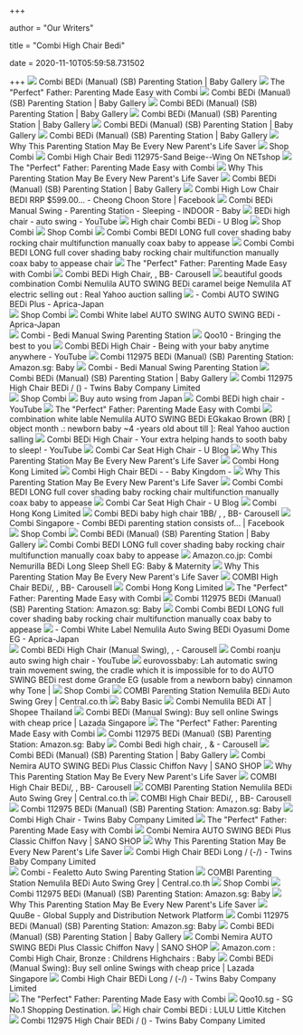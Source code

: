 +++
        
author = "Our Writers"
        
title = "Combi High Chair Bedi"
        
date = 2020-11-10T05:59:58.731502
        
+++
[ ![](https://ipx.image-gmkt.com/imageproxy/?src=http%3A%2F%2Fwww.combi.com.hk%2Fuploadfile%2Ffileproduct_list%2FAKh1lO8F%2F1_1531128163.jpg&scw=-1&remake=M)](https://ipx.image-gmkt.com/imageproxy/?src=http%3A%2F%2Fwww.combi.com.hk%2Fuploadfile%2Ffileproduct_list%2FAKh1lO8F%2F1_1531128163.jpg&scw=-1&remake=M) Combi BEDi (Manual) (SB) Parenting Station | Baby Gallery
[ ![](https://2.bp.blogspot.com/-SC8qve5vFaM/W0zDeVx-_-I/AAAAAAAAR8s/E6wShAwsv1EeoK5tfiD-MvQuD-yXu10ngCLcBGAs/s1600/20180624_200650-01.jpeg)](https://2.bp.blogspot.com/-SC8qve5vFaM/W0zDeVx-_-I/AAAAAAAAR8s/E6wShAwsv1EeoK5tfiD-MvQuD-yXu10ngCLcBGAs/s1600/20180624_200650-01.jpeg) The "Perfect" Father: Parenting Made Easy with Combi
[ ![](https://cdn.shopify.com/s/files/1/1787/8673/products/bedi-500x500_0.jpg?v=1571609139)](https://cdn.shopify.com/s/files/1/1787/8673/products/bedi-500x500_0.jpg?v=1571609139) Combi BEDi (Manual) (SB) Parenting Station | Baby Gallery
[ ![](https://gdetail.image-gmkt.com/619/715603411/2018/8/ade59507-ccbc-449b-9243-3c46b7f3a70f.jpg)](https://gdetail.image-gmkt.com/619/715603411/2018/8/ade59507-ccbc-449b-9243-3c46b7f3a70f.jpg) Combi BEDi (Manual) (SB) Parenting Station | Baby Gallery
[ ![](https://ipx.image-gmkt.com/imageproxy/?src=http%3A%2F%2Fwww.combi.com.hk%2Fuploadfile%2Ffileproduct_list%2FAKh1lO8F%2F4_1531128163.jpg&scw=-1&remake=M)](https://ipx.image-gmkt.com/imageproxy/?src=http%3A%2F%2Fwww.combi.com.hk%2Fuploadfile%2Ffileproduct_list%2FAKh1lO8F%2F4_1531128163.jpg&scw=-1&remake=M) Combi BEDi (Manual) (SB) Parenting Station | Baby Gallery
[ ![](http://cdn.shopify.com/s/files/1/1787/8673/products/5_1531128163_1024x1024.jpg?v=1571609139)](http://cdn.shopify.com/s/files/1/1787/8673/products/5_1531128163_1024x1024.jpg?v=1571609139) Combi BEDi (Manual) (SB) Parenting Station | Baby Gallery
[ ![](http://cdn.shopify.com/s/files/1/1787/8673/products/3_1531128163_1024x1024.jpg?v=1571609139)](http://cdn.shopify.com/s/files/1/1787/8673/products/3_1531128163_1024x1024.jpg?v=1571609139) Combi BEDi (Manual) (SB) Parenting Station | Baby Gallery
[ ![](https://thenewageparents.com/wp-content/uploads/2019/08/Combi-BEDi-Baby-High-Chair.jpg)](https://thenewageparents.com/wp-content/uploads/2019/08/Combi-BEDi-Baby-High-Chair.jpg) Why This Parenting Station May Be Every New Parent's Life Saver
[ ![](https://static3.tildacdn.com/tild6262-6438-4861-a533-393565643133/hco0926_be.jpg)](https://static3.tildacdn.com/tild6262-6438-4861-a533-393565643133/hco0926_be.jpg) Shop Combi
[ ![](https://wingonfile02.easesales.com/upload/3302BA3D66D2EDC2/201909/5431239725371122028.jpg)](https://wingonfile02.easesales.com/upload/3302BA3D66D2EDC2/201909/5431239725371122028.jpg) Combi High Chair Bedi 112975-Sand Beige--Wing On NETshop
[ ![](https://3.bp.blogspot.com/-QGvniAs1Ij0/W0y_hp8w47I/AAAAAAAAR8g/Ei1gGJlmjR4YjB8-FyHhrxzDJavFS9QlACEwYBhgL/s1600/20180706_004018-01.jpeg)](https://3.bp.blogspot.com/-QGvniAs1Ij0/W0y_hp8w47I/AAAAAAAAR8g/Ei1gGJlmjR4YjB8-FyHhrxzDJavFS9QlACEwYBhgL/s1600/20180706_004018-01.jpeg) The "Perfect" Father: Parenting Made Easy with Combi
[ ![](https://thenewageparents.com/wp-content/uploads/2019/08/Combi-BEDi-Review-Dacco-Plus-Seat-Cushion.jpg)](https://thenewageparents.com/wp-content/uploads/2019/08/Combi-BEDi-Review-Dacco-Plus-Seat-Cushion.jpg) Why This Parenting Station May Be Every New Parent's Life Saver
[ ![](https://ipx.image-gmkt.com/imageproxy/?src=http%3A%2F%2Fwww.combi.com.hk%2Fuploadfile%2Ffileproduct_list%2FAKh1lO8F%2F6_1536283552.jpg&scw=-1&remake=M)](https://ipx.image-gmkt.com/imageproxy/?src=http%3A%2F%2Fwww.combi.com.hk%2Fuploadfile%2Ffileproduct_list%2FAKh1lO8F%2F6_1536283552.jpg&scw=-1&remake=M) Combi BEDi (Manual) (SB) Parenting Station | Baby Gallery
[ ![](https://lookaside.fbsbx.com/lookaside/crawler/media/?media_id=1835458006536800)](https://lookaside.fbsbx.com/lookaside/crawler/media/?media_id=1835458006536800) Combi High Low Chair BEDI RRP $599.00... - Cheong Choon Store | Facebook
[ ![](https://homeandbaby.sg/media/catalog/product/cache/1/image/9df78eab33525d08d6e5fb8d27136e95/c/o/combi_bedi_manual_swing_1.jpg)](https://homeandbaby.sg/media/catalog/product/cache/1/image/9df78eab33525d08d6e5fb8d27136e95/c/o/combi_bedi_manual_swing_1.jpg) Combi BEDi Manual Swing - Parenting Station - Sleeping - INDOOR - Baby
[ ![](https://i.ytimg.com/vi/7FX9Raq6CLU/maxresdefault.jpg)](https://i.ytimg.com/vi/7FX9Raq6CLU/maxresdefault.jpg) BEDi high chair - auto swing - YouTube
[ ![](https://4.bp.blogspot.com/-1PxCnjWZ1tw/W_80C80RhzI/AAAAAAAAIKU/HaeAuvbQPhElfoxCgAe6iwuq4oHwvA8PgCEwYBhgL/s1600/photo6190229178977200180.jpg)](https://4.bp.blogspot.com/-1PxCnjWZ1tw/W_80C80RhzI/AAAAAAAAIKU/HaeAuvbQPhElfoxCgAe6iwuq4oHwvA8PgCEwYBhgL/s1600/photo6190229178977200180.jpg) High chair Combi BEDi - U Blog
[ ![](https://static3.tildacdn.com/tild3461-3161-4830-a431-623230373935/1127162032_5dde23c0e.jpg)](https://static3.tildacdn.com/tild3461-3161-4830-a431-623230373935/1127162032_5dde23c0e.jpg) Shop Combi
[ ![](https://static3.tildacdn.com/tild3365-3863-4431-a538-613866663431/hco0948_be.jpg)](https://static3.tildacdn.com/tild3365-3863-4431-a538-613866663431/hco0948_be.jpg) Shop Combi
[ ![](https://img.alicdn.com/i4/4100231583/O1CN01nyXzBs1NZ3Z1l5MJu_!!4100231583.jpg_640x640q90.jpg)](https://img.alicdn.com/i4/4100231583/O1CN01nyXzBs1NZ3Z1l5MJu_!!4100231583.jpg_640x640q90.jpg) Combi Combi BEDI LONG full cover shading baby rocking chair multifunction  manually coax baby to appease
[ ![](https://img.alicdn.com/imgextra/i2/4100231583/O1CN01x6rWNL1NZ3b1zpq1D_!!0-item_pic.jpg_640x640q90.jpg)](https://img.alicdn.com/imgextra/i2/4100231583/O1CN01x6rWNL1NZ3b1zpq1D_!!0-item_pic.jpg_640x640q90.jpg) Combi Combi BEDI LONG full cover shading baby rocking chair multifunction  manually coax baby to appease chair
[ ![](https://4.bp.blogspot.com/-SjPXUmWrtJA/W0y_dyI8UfI/AAAAAAAAR8g/N7Qkz4U30zsFzScVyBjrRqikLI4i9l1RACEwYBhgL/s1600/20180706_002334-01.jpeg)](https://4.bp.blogspot.com/-SjPXUmWrtJA/W0y_dyI8UfI/AAAAAAAAR8g/N7Qkz4U30zsFzScVyBjrRqikLI4i9l1RACEwYBhgL/s1600/20180706_002334-01.jpeg) The "Perfect" Father: Parenting Made Easy with Combi
[ ![](https://media.karousell.com/media/photos/products/2020/7/31/combi_bedi_high_chair_1596188394_eb84ad7d_progressive.jpg)](https://media.karousell.com/media/photos/products/2020/7/31/combi_bedi_high_chair_1596188394_eb84ad7d_progressive.jpg) Combi BEDi High Chair, , BB- Carousell
[ ![](https://auctions.c.yimg.jp/images.auctions.yahoo.co.jp/image/dr000/auc0409/users/df7067b72592022448cd8e86ad48a54125d8ed9e/i-img800x1200-1536648819eqydqb285451.jpg)](https://auctions.c.yimg.jp/images.auctions.yahoo.co.jp/image/dr000/auc0409/users/df7067b72592022448cd8e86ad48a54125d8ed9e/i-img800x1200-1536648819eqydqb285451.jpg) beautiful goods combination Combi Nemulila AUTO SWING BEDi caramel beige  Nemulila AT electric selling out : Real Yahoo auction salling
[ ![](http://aprica-japan.com/4310-home_default/kolybelka-stulchik-avtomaticheskaya-combi-auto-swing-bedi-plus.jpg)](http://aprica-japan.com/4310-home_default/kolybelka-stulchik-avtomaticheskaya-combi-auto-swing-bedi-plus.jpg) -  Combi AUTO SWING BEDi Plus -  Aprica-Japan     
[ ![](https://static3.tildacdn.com/tild3832-6662-4266-a539-666262613636/0314152907_5aa8c1335.jpg)](https://static3.tildacdn.com/tild3832-6662-4266-a539-666262613636/0314152907_5aa8c1335.jpg) Shop Combi
[ ![](http://aprica-japan.com/4312-tm_thickbox_default/combi-white-label-auto-swing-auto-swing-bedi.jpg)](http://aprica-japan.com/4312-tm_thickbox_default/combi-white-label-auto-swing-auto-swing-bedi.jpg) Combi White label AUTO SWING AUTO SWING BEDi - Aprica-Japan      
[ ![](https://dearbaby.com.sg/components/com_virtuemart/shop_image/product/112975-Bedi-Manual-Swing-2.jpg)](https://dearbaby.com.sg/components/com_virtuemart/shop_image/product/112975-Bedi-Manual-Swing-2.jpg) Combi - Bedi Manual Swing Parenting Station
[ ![](https://gdetail.image-gmkt.com/619/715603411/2020/8/ac35b2b2-f174-4cde-aac2-dbe35fdb89a4.jpeg)](https://gdetail.image-gmkt.com/619/715603411/2020/8/ac35b2b2-f174-4cde-aac2-dbe35fdb89a4.jpeg) Qoo10 - Bringing the best to you
[ ![](https://i.ytimg.com/vi/ZJsmwUksveo/maxresdefault.jpg)](https://i.ytimg.com/vi/ZJsmwUksveo/maxresdefault.jpg) Combi BEDi High Chair - Being with your baby anytime anywhere - YouTube
[ ![](https://images-na.ssl-images-amazon.com/images/I/41vwoTQ1oLL._AC_SY400_.jpg)](https://images-na.ssl-images-amazon.com/images/I/41vwoTQ1oLL._AC_SY400_.jpg) Combi 112975 BEDi (Manual) (SB) Parenting Station: Amazon.sg: Baby
[ ![](https://dearbaby.com.sg/components/com_virtuemart/shop_image/product/112975-Bedi-Manual-Swing-3.jpg)](https://dearbaby.com.sg/components/com_virtuemart/shop_image/product/112975-Bedi-Manual-Swing-3.jpg) Combi - Bedi Manual Swing Parenting Station
[ ![](https://gdetail.image-gmkt.com/619/715603411/2018/8/db78ac19-8db7-42d1-bf2b-40e8e51e663f.jpg)](https://gdetail.image-gmkt.com/619/715603411/2018/8/db78ac19-8db7-42d1-bf2b-40e8e51e663f.jpg) Combi BEDi (Manual) (SB) Parenting Station | Baby Gallery
[ ![](https://www.twinsbaby.hk/wp-content/uploads/2019/07/112975-14.jpg)](https://www.twinsbaby.hk/wp-content/uploads/2019/07/112975-14.jpg) Combi 112975 High Chair BEDi / () - Twins Baby Company Limited  
[ ![](https://static.tildacdn.com/tild3337-6234-4264-b930-643130313538/-/empty/117247.jpg)](https://static.tildacdn.com/tild3337-6234-4264-b930-643130313538/-/empty/117247.jpg) Shop Combi
[ ![](http://aprica-japan.com/4301-tm_thickbox_default/combi-white-labe-label-nemulila-auto-swing-bedi-plus-classic.jpg)](http://aprica-japan.com/4301-tm_thickbox_default/combi-white-labe-label-nemulila-auto-swing-bedi-plus-classic.jpg) Buy auto wsing from Japan
[ ![](https://i.ytimg.com/vi/8HZDQedbgsE/hqdefault.jpg)](https://i.ytimg.com/vi/8HZDQedbgsE/hqdefault.jpg) Combi BEDi high chair - YouTube
[ ![](https://4.bp.blogspot.com/-FbVRAi4ovWg/W0y_gwovanI/AAAAAAAAR8Y/GhZX5VtmhoAjbR-gY-0HG1_JGYG0JdA7wCEwYBhgL/s1600/20180706_003331-01.jpeg)](https://4.bp.blogspot.com/-FbVRAi4ovWg/W0y_gwovanI/AAAAAAAAR8Y/GhZX5VtmhoAjbR-gY-0HG1_JGYG0JdA7wCEwYBhgL/s1600/20180706_003331-01.jpeg) The "Perfect" Father: Parenting Made Easy with Combi
[ ![](https://auctions.c.yimg.jp/images.auctions.yahoo.co.jp/image/dr000/auc0506/users/5bff7b265438c2d85a03f5b5e25f560ebb1befc6/i-img1200x900-1559547659s7ww2a14632.jpg)](https://auctions.c.yimg.jp/images.auctions.yahoo.co.jp/image/dr000/auc0506/users/5bff7b265438c2d85a03f5b5e25f560ebb1befc6/i-img1200x900-1559547659s7ww2a14632.jpg) combination white lable Nemulila AUTO SWING BEDi EGkakao Brown (BR) [  object month .: newborn baby ~4 -years old about till ]: Real Yahoo auction  salling
[ ![](https://i.ytimg.com/vi/UYy5tczc3kY/hqdefault.jpg)](https://i.ytimg.com/vi/UYy5tczc3kY/hqdefault.jpg) Combi BEDi High Chair - Your extra helping hands to sooth baby to sleep! -  YouTube
[ ![](https://2.bp.blogspot.com/-wO0mDJmUa-g/Wrxuz4M7ydI/AAAAAAAAFhU/GxotjfzUuqotmuTtQXKA2z5PAnWL74SLQCLcBGAs/s1600/IMG_3261.jpg)](https://2.bp.blogspot.com/-wO0mDJmUa-g/Wrxuz4M7ydI/AAAAAAAAFhU/GxotjfzUuqotmuTtQXKA2z5PAnWL74SLQCLcBGAs/s1600/IMG_3261.jpg) Combi Car Seat High Chair - U Blog
[ ![](https://thenewageparents.com/wp-content/uploads/2019/08/Combi-BEDi-Parenting-Station-baby-sleeping.jpg)](https://thenewageparents.com/wp-content/uploads/2019/08/Combi-BEDi-Parenting-Station-baby-sleeping.jpg) Why This Parenting Station May Be Every New Parent's Life Saver
[ ![](http://www.combi.com.hk/uploadfile/fileproduct_category/3_1534489472.jpg)](http://www.combi.com.hk/uploadfile/fileproduct_category/3_1534489472.jpg) Combi Hong Kong Limited
[ ![](https://www.baby-kingdom.com/data/attachment/forum/202006/27/0243427v5ho2uavu5w7uxk.jpg)](https://www.baby-kingdom.com/data/attachment/forum/202006/27/0243427v5ho2uavu5w7uxk.jpg) Combi High Chair BEDi - - Baby Kingdom - 
[ ![](https://thenewageparents.com/wp-content/uploads/2019/08/Combi-BEDi-Parenting-Station-4-Swivel-Wheels.jpg)](https://thenewageparents.com/wp-content/uploads/2019/08/Combi-BEDi-Parenting-Station-4-Swivel-Wheels.jpg) Why This Parenting Station May Be Every New Parent's Life Saver
[ ![](https://img.alicdn.com/i3/4100231583/O1CN01P0bIoe1NZ3YxdNsWg_!!4100231583.jpg_640x640q90.jpg)](https://img.alicdn.com/i3/4100231583/O1CN01P0bIoe1NZ3YxdNsWg_!!4100231583.jpg_640x640q90.jpg) Combi Combi BEDI LONG full cover shading baby rocking chair multifunction  manually coax baby to appease
[ ![](https://2.bp.blogspot.com/-WVOLvw7xLd4/WrMfkyg39WI/AAAAAAAAFec/dMyJvAP3tqcC61uzmGQsQxCJnsYWV3kdACLcBGAs/s1600/IMG_2749.jpg)](https://2.bp.blogspot.com/-WVOLvw7xLd4/WrMfkyg39WI/AAAAAAAAFec/dMyJvAP3tqcC61uzmGQsQxCJnsYWV3kdACLcBGAs/s1600/IMG_2749.jpg) Combi Car Seat High Chair - U Blog
[ ![](http://www.combi.com.hk/uploadfile/fileproduct_list/s9H3Oi4U/1_1516778215.jpg)](http://www.combi.com.hk/uploadfile/fileproduct_list/s9H3Oi4U/1_1516778215.jpg) Combi Hong Kong Limited
[ ![](https://media.karousell.com/media/photos/products/2020/7/16/combi_bedi_baby_high_chair_1_1594870077_b583c31a_progressive.jpg)](https://media.karousell.com/media/photos/products/2020/7/16/combi_bedi_baby_high_chair_1_1594870077_b583c31a_progressive.jpg) Combi BEDi baby high chair 1BB/ , , BB- Carousell
[ ![](https://lookaside.fbsbx.com/lookaside/crawler/media/?media_id=2104828232905903)](https://lookaside.fbsbx.com/lookaside/crawler/media/?media_id=2104828232905903) Combi Singapore - Combi BEDi parenting station consists of... | Facebook
[ ![](https://static3.tildacdn.com/tild3362-6464-4436-b730-326262633266/nemulila.png)](https://static3.tildacdn.com/tild3362-6464-4436-b730-326262633266/nemulila.png) Shop Combi
[ ![](https://ipx.image-gmkt.com/imageproxy/?src=http%3A%2F%2Fwww.combi.com.hk%2Fuploadfile%2Fuserfiles%2FPS_BEDi_ENG.jpg&scw=-1&remake=M)](https://ipx.image-gmkt.com/imageproxy/?src=http%3A%2F%2Fwww.combi.com.hk%2Fuploadfile%2Fuserfiles%2FPS_BEDi_ENG.jpg&scw=-1&remake=M) Combi BEDi (Manual) (SB) Parenting Station | Baby Gallery
[ ![](https://img.alicdn.com/i4/4100231583/O1CN01exKV9w1NZ3Z39JY1h_!!4100231583.jpg_640x640q90.jpg)](https://img.alicdn.com/i4/4100231583/O1CN01exKV9w1NZ3Z39JY1h_!!4100231583.jpg_640x640q90.jpg) Combi Combi BEDI LONG full cover shading baby rocking chair multifunction  manually coax baby to appease
[ ![](https://images-na.ssl-images-amazon.com/images/I/5165GWwGBBL._AC_SX425_.jpg)](https://images-na.ssl-images-amazon.com/images/I/5165GWwGBBL._AC_SX425_.jpg) Amazon.co.jp: Combi Nemurilla BEDi Long Sleep Shell EG: Baby & Maternity
[ ![](https://thenewageparents.com/wp-content/uploads/2019/08/How-to-use-Combi-BEDi-Parenting-Station.jpg)](https://thenewageparents.com/wp-content/uploads/2019/08/How-to-use-Combi-BEDi-Parenting-Station.jpg) Why This Parenting Station May Be Every New Parent's Life Saver
[ ![](https://media.karousell.com/media/photos/products/2020/6/19/combi_high_chair_bedi_1592585816_85257d04_progressive.jpg)](https://media.karousell.com/media/photos/products/2020/6/19/combi_high_chair_bedi_1592585816_85257d04_progressive.jpg) COMBI High Chair BEDi/, , BB- Carousell
[ ![](http://www.combi.com.hk/uploadfile/fileproduct_category/3_1494380072.jpg)](http://www.combi.com.hk/uploadfile/fileproduct_category/3_1494380072.jpg) Combi Hong Kong Limited
[ ![](https://4.bp.blogspot.com/-W2CouGuD760/W04NjZnsc3I/AAAAAAAAR9I/HwtGz13OvMsVPysC8NCcBIUMxEVcFA0gQCLcBGAs/s1600/20180717_184928-01.jpeg)](https://4.bp.blogspot.com/-W2CouGuD760/W04NjZnsc3I/AAAAAAAAR9I/HwtGz13OvMsVPysC8NCcBIUMxEVcFA0gQCLcBGAs/s1600/20180717_184928-01.jpeg) The "Perfect" Father: Parenting Made Easy with Combi
[ ![](https://images-na.ssl-images-amazon.com/images/I/41GI2RvAmKL._AC_SY200_.jpg)](https://images-na.ssl-images-amazon.com/images/I/41GI2RvAmKL._AC_SY200_.jpg) Combi 112975 BEDi (Manual) (SB) Parenting Station: Amazon.sg: Baby
[ ![](https://img.alicdn.com/i4/4100231583/O1CN01SOnkUc1NZ3YxKcVQ8_!!4100231583.jpg_640x640q90.jpg)](https://img.alicdn.com/i4/4100231583/O1CN01SOnkUc1NZ3YxKcVQ8_!!4100231583.jpg_640x640q90.jpg) Combi Combi BEDI LONG full cover shading baby rocking chair multifunction  manually coax baby to appease
[ ![](http://aprica-japan.com/4637-home_default/kolybelka-stulchik-avtomaticheskaya-combi-white-label-nemulila-auto-swing-bedi-oyasumi-dome-eg.jpg)](http://aprica-japan.com/4637-home_default/kolybelka-stulchik-avtomaticheskaya-combi-white-label-nemulila-auto-swing-bedi-oyasumi-dome-eg.jpg) -  Combi White Label Nemulila Auto Swing  BEDi Oyasumi Dome EG - Aprica-Japan     
[ ![](https://media.karousell.com/media/photos/products/2020/9/21/combi_bedi_high_chair_manual_s_1600677144_aba2809c_progressive.jpg)](https://media.karousell.com/media/photos/products/2020/9/21/combi_bedi_high_chair_manual_s_1600677144_aba2809c_progressive.jpg) Combi BEDi High Chair (Manual Swing), , - Carousell
[ ![](https://i.ytimg.com/vi/VQuse9TpftU/hqdefault.jpg)](https://i.ytimg.com/vi/VQuse9TpftU/hqdefault.jpg) Combi roanju auto swing high chair - YouTube
[ ![](https://shop.r10s.jp/eurovossbaby/cabinet/combi/nemlila/201812cmb01.jpg)](https://shop.r10s.jp/eurovossbaby/cabinet/combi/nemlila/201812cmb01.jpg) eurovossbaby: Lah automatic swing train movement swing, the cradle which it  is impossible for to do  AUTO SWING BEDi rest dome Grande EG  (usable from a newborn baby) cinnamon why Tone |
[ ![](https://static3.tildacdn.com/tild6532-3330-4963-b237-393062633832/hco0877_gn.jpg)](https://static3.tildacdn.com/tild6532-3330-4963-b237-393062633832/hco0877_gn.jpg) Shop Combi
[ ![](https://backend.central.co.th/media/catalog/product/b/e/bedi_8.jpg)](https://backend.central.co.th/media/catalog/product/b/e/bedi_8.jpg) COMBI Parenting Station Nemulila BEDi Auto Swing Grey | Central.co.th
[ ![](https://www.pregnancyandbaby.com.sg/images/1-combi5.jpg)](https://www.pregnancyandbaby.com.sg/images/1-combi5.jpg) Baby Basic
[ ![](https://cf.shopee.co.th/file/3e5664837884ca36d916523fd2edd98b)](https://cf.shopee.co.th/file/3e5664837884ca36d916523fd2edd98b)  Combi    Nemulila BEDi AT     | Shopee Thailand
[ ![](https://laz-img-sg.alicdn.com/original/aa6d06f2702d07d7053e3d15bea6120a.jpg)](https://laz-img-sg.alicdn.com/original/aa6d06f2702d07d7053e3d15bea6120a.jpg) Combi BEDi (Manual Swing): Buy sell online Swings with cheap price | Lazada  Singapore
[ ![](https://3.bp.blogspot.com/-Yy5vp1UVhtU/W0zDYx90mZI/AAAAAAAAR8o/4TOBi7TLimUz6G1P6yBNJhkKaW1kujJ2QCLcBGAs/s1600/20180716_231715-01.jpeg)](https://3.bp.blogspot.com/-Yy5vp1UVhtU/W0zDYx90mZI/AAAAAAAAR8o/4TOBi7TLimUz6G1P6yBNJhkKaW1kujJ2QCLcBGAs/s1600/20180716_231715-01.jpeg) The "Perfect" Father: Parenting Made Easy with Combi
[ ![](https://images-na.ssl-images-amazon.com/images/I/415hfYypItL._AC_SY400_.jpg)](https://images-na.ssl-images-amazon.com/images/I/415hfYypItL._AC_SY400_.jpg) Combi 112975 BEDi (Manual) (SB) Parenting Station: Amazon.sg: Baby
[ ![](https://media.karousell.com/media/photos/products/2020/8/10/combi_bedi_high_chair__1597039870_c4ceb4ca_progressive.jpg)](https://media.karousell.com/media/photos/products/2020/8/10/combi_bedi_high_chair__1597039870_c4ceb4ca_progressive.jpg) Combi Bedi high chair, , & - Carousell
[ ![](https://sg-test-11.slatic.net/shop/7112e5c372e325eb89b61195ed935cb2.jpeg)](https://sg-test-11.slatic.net/shop/7112e5c372e325eb89b61195ed935cb2.jpeg) Combi BEDi (Manual) (SB) Parenting Station | Baby Gallery
[ ![](https://en.sano.shop/jp/upload/save_image/Baby/B0181P6K1I-1.jpg)](https://en.sano.shop/jp/upload/save_image/Baby/B0181P6K1I-1.jpg) Combi Nemira AUTO SWING BEDi Plus Classic Chiffon Navy | SANO SHOP
[ ![](https://thenewageparents.com/wp-content/uploads/2019/08/Baby-sleep-environment-Combi-BEDi-Parenting-Station-Review.jpg)](https://thenewageparents.com/wp-content/uploads/2019/08/Baby-sleep-environment-Combi-BEDi-Parenting-Station-Review.jpg) Why This Parenting Station May Be Every New Parent's Life Saver
[ ![](https://media.karousell.com/media/photos/products/2020/6/19/combi_high_chair_bedi_1592585816_2f4c69ef_progressive.jpg)](https://media.karousell.com/media/photos/products/2020/6/19/combi_high_chair_bedi_1592585816_2f4c69ef_progressive.jpg) COMBI High Chair BEDi/, , BB- Carousell
[ ![](https://backend.central.co.th/media/catalog/product/b/e/bedi_7.jpg)](https://backend.central.co.th/media/catalog/product/b/e/bedi_7.jpg) COMBI Parenting Station Nemulila BEDi Auto Swing Grey | Central.co.th
[ ![](https://media.karousell.com/media/photos/products/2020/6/19/combi_high_chair_bedi_1592585816_c936daf8_progressive.jpg)](https://media.karousell.com/media/photos/products/2020/6/19/combi_high_chair_bedi_1592585816_c936daf8_progressive.jpg) COMBI High Chair BEDi/, , BB- Carousell
[ ![](https://images-na.ssl-images-amazon.com/images/I/31caoc83a9L._AC_SY200_.jpg)](https://images-na.ssl-images-amazon.com/images/I/31caoc83a9L._AC_SY200_.jpg) Combi 112975 BEDi (Manual) (SB) Parenting Station: Amazon.sg: Baby
[ ![](https://www.twinsbaby.hk/wp-content/uploads/2019/07/High-chair-all-800.jpg)](https://www.twinsbaby.hk/wp-content/uploads/2019/07/High-chair-all-800.jpg) Combi High Chair - Twins Baby Company Limited 
[ ![](https://3.bp.blogspot.com/-Zx18VJ04zNA/W0y_f6368TI/AAAAAAAAR8g/rdMK0FZ4ozEqBBp2cPHWHujrNuLxelLPQCEwYBhgL/s1600/20180706_002938-01.jpeg)](https://3.bp.blogspot.com/-Zx18VJ04zNA/W0y_f6368TI/AAAAAAAAR8g/rdMK0FZ4ozEqBBp2cPHWHujrNuLxelLPQCEwYBhgL/s1600/20180706_002938-01.jpeg) The "Perfect" Father: Parenting Made Easy with Combi
[ ![](https://en.sano.shop/jp/upload/save_image/Baby/B0181P6K1I.jpg)](https://en.sano.shop/jp/upload/save_image/Baby/B0181P6K1I.jpg) Combi Nemira AUTO SWING BEDi Plus Classic Chiffon Navy | SANO SHOP
[ ![](https://thenewageparents.com/wp-content/uploads/2019/08/Combi-Bedi-Parenting-Station-TNAP-Editors-Choice.jpg)](https://thenewageparents.com/wp-content/uploads/2019/08/Combi-Bedi-Parenting-Station-TNAP-Editors-Choice.jpg) Why This Parenting Station May Be Every New Parent's Life Saver
[ ![](https://www.twinsbaby.hk/wp-content/uploads/2020/10/BEDi-Long-02-600x600.jpg)](https://www.twinsbaby.hk/wp-content/uploads/2020/10/BEDi-Long-02-600x600.jpg) Combi High Chair BEDi Long / (-/) - Twins Baby Company Limited  
[ ![](https://dearbaby.com.sg/components/com_virtuemart/shop_image/product/116208-Fealetto-Auto-Swing-White-Mocca-1.jpg)](https://dearbaby.com.sg/components/com_virtuemart/shop_image/product/116208-Fealetto-Auto-Swing-White-Mocca-1.jpg) Combi - Fealetto Auto Swing Parenting Station
[ ![](https://backend.central.co.th/media/catalog/product/b/e/bedi_9.jpg)](https://backend.central.co.th/media/catalog/product/b/e/bedi_9.jpg) COMBI Parenting Station Nemulila BEDi Auto Swing Grey | Central.co.th
[ ![](https://thumb.tildacdn.com/tild6538-6236-4536-b764-616433386537/-/resize/744x/-/format/webp/0128112357_5c4e67bdb.jpg)](https://thumb.tildacdn.com/tild6538-6236-4536-b764-616433386537/-/resize/744x/-/format/webp/0128112357_5c4e67bdb.jpg) Shop Combi
[ ![](https://images-na.ssl-images-amazon.com/images/I/31VbAkVQgjL._AC_SY400_.jpg)](https://images-na.ssl-images-amazon.com/images/I/31VbAkVQgjL._AC_SY400_.jpg) Combi 112975 BEDi (Manual) (SB) Parenting Station: Amazon.sg: Baby
[ ![](https://thenewageparents.com/wp-content/uploads/2019/08/Combi-BEDi-Parenting-Station-Reversible-Dacco-Plus-Seat-Cushion.jpg)](https://thenewageparents.com/wp-content/uploads/2019/08/Combi-BEDi-Parenting-Station-Reversible-Dacco-Plus-Seat-Cushion.jpg) Why This Parenting Station May Be Every New Parent's Life Saver
[ ![](https://gd.image-gmkt.com/li/283/570/1494570283.g_400-w-st_g.jpg)](https://gd.image-gmkt.com/li/283/570/1494570283.g_400-w-st_g.jpg) QuuBe - Global Supply and Distribution Network Platform
[ ![](https://images-na.ssl-images-amazon.com/images/I/41DJQgEBalL._AC_SY400_.jpg)](https://images-na.ssl-images-amazon.com/images/I/41DJQgEBalL._AC_SY400_.jpg) Combi 112975 BEDi (Manual) (SB) Parenting Station: Amazon.sg: Baby
[ ![](https://gdetail.image-gmkt.com/619/715603411/2018/8/aa337ae7-d4b4-460b-b019-6f05e30f3d9d.jpg)](https://gdetail.image-gmkt.com/619/715603411/2018/8/aa337ae7-d4b4-460b-b019-6f05e30f3d9d.jpg) Combi BEDi (Manual) (SB) Parenting Station | Baby Gallery
[ ![](https://en.sano.shop/jp/upload/save_image/Baby/B0181P6K1I-3.jpg)](https://en.sano.shop/jp/upload/save_image/Baby/B0181P6K1I-3.jpg) Combi Nemira AUTO SWING BEDi Plus Classic Chiffon Navy | SANO SHOP
[ ![](https://images-na.ssl-images-amazon.com/images/I/81HKjab0JfL._SL1500_.jpg)](https://images-na.ssl-images-amazon.com/images/I/81HKjab0JfL._SL1500_.jpg) Amazon.com : Combi High Chair, Bronze : Childrens Highchairs : Baby
[ ![](https://sg-test-11.slatic.net/shop/07aae8cf52003dde250354ca4325eaf6.jpeg_q80_.webp)](https://sg-test-11.slatic.net/shop/07aae8cf52003dde250354ca4325eaf6.jpeg_q80_.webp) Combi BEDi (Manual Swing): Buy sell online Swings with cheap price | Lazada  Singapore
[ ![](https://www.twinsbaby.hk/wp-content/uploads/2020/10/BEDi-Long-01.jpg)](https://www.twinsbaby.hk/wp-content/uploads/2020/10/BEDi-Long-01.jpg) Combi High Chair BEDi Long / (-/) - Twins Baby Company Limited  
[ ![](https://4.bp.blogspot.com/-Ll_J4ky4u9I/W0y_eOBBWHI/AAAAAAAAR8Y/mTj8pX6aD1MQgHIf1nSuTOmuusXcLOtQwCEwYBhgL/s1600/20180706_002735-01.jpeg)](https://4.bp.blogspot.com/-Ll_J4ky4u9I/W0y_eOBBWHI/AAAAAAAAR8Y/mTj8pX6aD1MQgHIf1nSuTOmuusXcLOtQwCEwYBhgL/s1600/20180706_002735-01.jpeg) The "Perfect" Father: Parenting Made Easy with Combi
[ ![](https://gd.image-gmkt.com/li/602/139/1209139602.g_260-w-st_g.jpg)](https://gd.image-gmkt.com/li/602/139/1209139602.g_260-w-st_g.jpg) Qoo10.sg - SG No.1 Shopping Destination.
[ ![](https://1.bp.blogspot.com/-EW0soUKNizo/W_80EeIOPVI/AAAAAAAAIJo/Gd5IH5AmHgYaq5E-uP4w8A_-Jx0ZdOqhwCEwYBhgL/s1600/photo6190229178977200184.jpg)](https://1.bp.blogspot.com/-EW0soUKNizo/W_80EeIOPVI/AAAAAAAAIJo/Gd5IH5AmHgYaq5E-uP4w8A_-Jx0ZdOqhwCEwYBhgL/s1600/photo6190229178977200184.jpg) High chair Combi BEDi : LULU Little Kitchen 
[ ![](https://www.twinsbaby.hk/wp-content/uploads/2019/07/112975-13.jpg)](https://www.twinsbaby.hk/wp-content/uploads/2019/07/112975-13.jpg) Combi 112975 High Chair BEDi / () - Twins Baby Company Limited  

